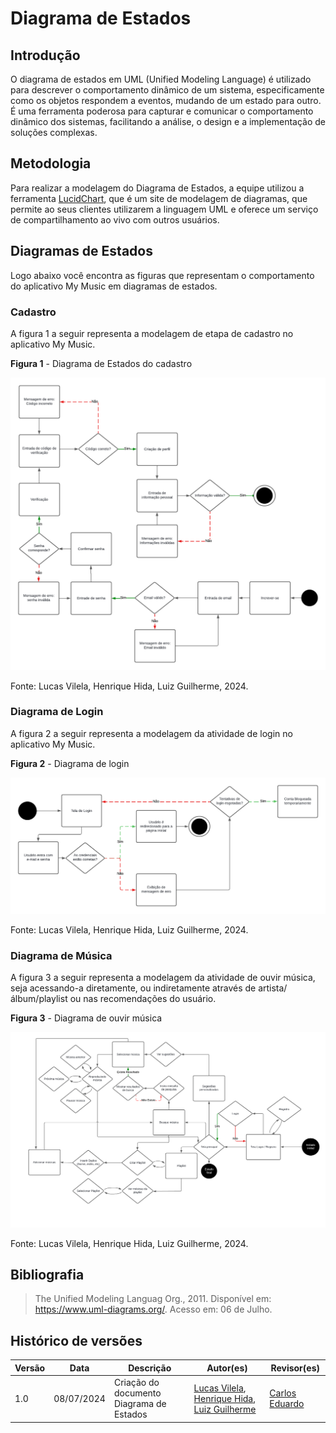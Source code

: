 ﻿# Diagrama de Estados
## Introdução

O diagrama de estados em UML (Unified Modeling Language) é utilizado para descrever o comportamento dinâmico de um sistema, especificamente como os objetos respondem a eventos, mudando de um estado para outro. É uma ferramenta poderosa para capturar e comunicar o comportamento dinâmico dos sistemas, facilitando a análise, o design e a implementação de soluções complexas.

## Metodologia
Para realizar a modelagem do Diagrama de Estados, a equipe utilizou a ferramenta [LucidChart](https://www.lucidchart.com/pages/pt), que é um site de modelagem de diagramas, que permite ao seus clientes utilizarem a linguagem UML e oferece um serviço de compartilhamento ao vivo com outros usuários.

## Diagramas de Estados
Logo abaixo você encontra as figuras que representam o comportamento do aplicativo My Music em diagramas de estados.

### Cadastro
A figura 1 a seguir representa a modelagem de etapa de cadastro no aplicativo My Music.

**Figura 1** - Diagrama de Estados do cadastro

![Figura 1](../Assets/DiagramadeEstados-Cadastro.png)

Fonte: Lucas Vilela, Henrique Hida, Luiz Guilherme,  2024.

### Diagrama de Login
A figura 2 a seguir representa a modelagem da atividade de login no aplicativo My Music.

**Figura 2** - Diagrama de login

![Figura 2](../Assets/DiagramadeEstados-Login.png)

Fonte: Lucas Vilela, Henrique Hida, Luiz Guilherme, 2024.

### Diagrama de  Música
A figura 3 a seguir representa a modelagem da atividade de ouvir música, seja acessando-a diretamente, ou indiretamente através de artista/álbum/playlist ou nas recomendações do usuário.

**Figura 3** - Diagrama de ouvir música

![Figura 3](../Assets/DiagramadeEstados-Musica.png)

Fonte: Lucas Vilela, Henrique Hida, Luiz Guilherme, 2024.


## Bibliografia 
> The Unified Modeling Languag Org., 2011. Disponível em: https://www.uml-diagrams.org/. Acesso em: 06 de Julho.

## Histórico de versões

| Versão | Data       | Descrição                                   | Autor(es)       | Revisor(es) |
| ------ | ---------- | ------------------------------------------- | --------------- | ----------- |
| 1.0    | 08/07/2024 | Criação do documento Diagrama de Estados | [Lucas Vilela](https://github.com/Lucas-AV), [Henrique Hida](https://github.com/HenriqueHida), [Luiz Guilherme](https://github.com/luizpettengill)  |  [Carlos Eduardo](https://github.com/CarlosEduardoMendesdeMesquita)   |
